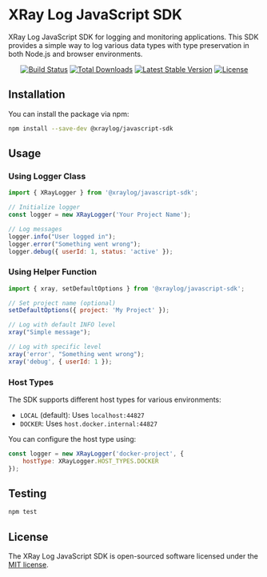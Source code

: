 # XRay Log JavaScript SDK

XRay Log JavaScript SDK for logging and monitoring applications. This SDK provides a simple way to log various data types with type preservation in both Node.js and browser environments.

<p align="center">
<a href="https://github.com/XRay-Log/javascript-sdk/actions"><img src="https://github.com/XRay-Log/javascript-sdk/workflows/Node.js%20CI/badge.svg" alt="Build Status"></a>
<a href="https://www.npmjs.com/package/@xraylog/javascript-sdk"><img src="https://img.shields.io/npm/dt/@xraylog/javascript-sdk" alt="Total Downloads"></a>
<a href="https://www.npmjs.com/package/@xraylog/javascript-sdk"><img src="https://img.shields.io/npm/v/@xraylog/javascript-sdk" alt="Latest Stable Version"></a>
<a href="https://opensource.org/licenses/MIT"><img src="https://img.shields.io/npm/l/@xraylog/javascript-sdk" alt="License"></a>
</p>

## Installation

You can install the package via npm:

```bash
npm install --save-dev @xraylog/javascript-sdk
```

## Usage

### Using Logger Class

```javascript
import { XRayLogger } from '@xraylog/javascript-sdk';

// Initialize logger
const logger = new XRayLogger('Your Project Name');

// Log messages
logger.info("User logged in");
logger.error("Something went wrong");
logger.debug({ userId: 1, status: 'active' });
```

### Using Helper Function

```javascript
import { xray, setDefaultOptions } from '@xraylog/javascript-sdk';

// Set project name (optional)
setDefaultOptions({ project: 'My Project' });

// Log with default INFO level
xray("Simple message");

// Log with specific level
xray('error', "Something went wrong");
xray('debug', { userId: 1 });
```

### Host Types

The SDK supports different host types for various environments:

- `LOCAL` (default): Uses `localhost:44827`
- `DOCKER`: Uses `host.docker.internal:44827`

You can configure the host type using:

```javascript
const logger = new XRayLogger('docker-project', {
    hostType: XRayLogger.HOST_TYPES.DOCKER
});
```

## Testing

```bash
npm test
```

## License

The XRay Log JavaScript SDK is open-sourced software licensed under the [MIT license](https://opensource.org/licenses/MIT).
